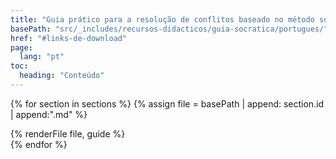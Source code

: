 ```yaml
---
title: "Guia prático para a resolução de conflitos baseado no método socrático"
basePath: "src/_includes/recursos-didacticos/guia-socratica/portugues/"
href: "#links-de-download"
page:
  lang: "pt"
toc:
  heading: "Conteúdo"
---
```



{% for section in sections %}
{% assign file = basePath | append: section.id | append:".md" %}
<section id="{{ section.id }}">
  {% renderFile file, guide %}
</section>
{% endfor %}
